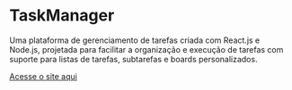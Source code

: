 # TaskManager
Uma plataforma de gerenciamento de tarefas criada com React.js e Node.js, projetada para facilitar a organização e execução de tarefas com suporte para listas de tarefas, subtarefas e boards personalizados.

[Acesse o site aqui](https://task-manager-web-tau.vercel.app/)

